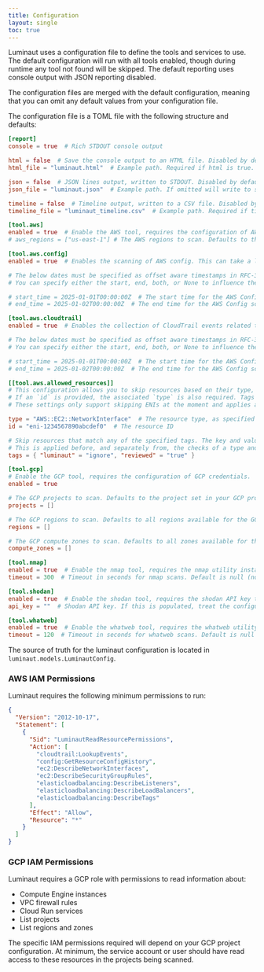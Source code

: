 ```yaml
---
title: Configuration
layout: single
toc: true
---
```


Luminaut uses a configuration file to define the tools and services to use. The default configuration will run with all tools enabled, though during runtime any tool not found will be skipped. The default reporting uses console output with JSON reporting disabled.

The configuration files are merged with the default configuration, meaning that you can omit any default values from your configuration file.

The configuration file is a TOML file with the following structure and defaults:

```toml
[report]
console = true  # Rich STDOUT console output

html = false  # Save the console output to an HTML file. Disabled by default.
html_file = "luminaut.html"  # Example path. Required if html is true. Default is null.

json = false  # JSON lines output, written to STDOUT. Disabled by default.
json_file = "luminaut.json"  # Example path. If omitted will write to stdout. Default is null.

timeline = false  # Timeline output, written to a CSV file. Disabled by default.
timeline_file = "luminaut_timeline.csv"  # Example path. Required if timeline is true. Default is null.

[tool.aws]
enabled = true  # Enable the AWS tool, requires the configuration of AWS credentials.
# aws_regions = ["us-east-1"] # The AWS regions to scan. Defaults to the region set in your AWS profile if none is supplied.

[tool.aws.config]
enabled = true  # Enables the scanning of AWS config. This can take a long time to run, as it scans all resource history. Enabled by default.

# The below dates must be specified as offset aware timestamps in RFC-3339 format, per https://toml.io/en/v1.0.0#offset-date-time.
# You can specify either the start, end, both, or None to influence the time period of the scan as desired.

# start_time = 2025-01-01T00:00:00Z  # The start time for the AWS Config scan. Defaults to no start time
# end_time = 2025-01-02T00:00:00Z  # The end time for the AWS Config scan. Defaults to no end time

[tool.aws.cloudtrail]
enabled = true  # Enables the collection of CloudTrail events related to discovered resources.

# The below dates must be specified as offset aware timestamps in RFC-3339 format, per https://toml.io/en/v1.0.0#offset-date-time
# You can specify either the start, end, both, or None to influence the time period of the scan as desired.

# start_time = 2025-01-01T00:00:00Z  # The start time for the AWS Config scan. Defaults to no start time
# end_time = 2025-01-02T00:00:00Z  # The end time for the AWS Config scan. Defaults to no end time

[[tool.aws.allowed_resources]]
# This configuration allows you to skip resources based on their type, ID, or tags.
# If an `id` is provided, the associated `type` is also required. Tags may be provided independently of the id and resource type.
# These settings only support skipping ENIs at the moment and applies across all scanned regions.

type = "AWS::EC2::NetworkInterface"  # The resource type, as specified by AWS
id = "eni-1234567890abcdef0"  # The resource ID

# Skip resources that match any of the specified tags. The key and value are case-sensitive.
# This is applied before, and separately from, the checks of a type and id. This is also applied across all scanned regions.
tags = { "luminaut" = "ignore", "reviewed" = "true" }

[tool.gcp]
# Enable the GCP tool, requires the configuration of GCP credentials.
enabled = true

# The GCP projects to scan. Defaults to the project set in your GCP profile if none are supplied.
projects = []

# The GCP regions to scan. Defaults to all regions available for the GCP project if none are supplied.
regions = []

# The GCP compute zones to scan. Defaults to all zones available for the GCP project if none are supplied.
compute_zones = []

[tool.nmap]
enabled = true  # Enable the nmap tool, requires the nmap utility installed and on the system path. Enabled by default but will not run if nmap is not found on the path.
timeout = 300  # Timeout in seconds for nmap scans. Default is null (no timeout).

[tool.shodan]
enabled = true  # Enable the shodan tool, requires the shodan API key to be set in the configuration. Enabled by default, but will not run without an API key.
api_key = ""  # Shodan API key. If this is populated, treat the configuration file as a secret.

[tool.whatweb]
enabled = true  # Enable the whatweb tool, requires the whatweb utility installed and on the system path. Enabled by default, but will not run if whatweb is not found on the path.
timeout = 120  # Timeout in seconds for whatweb scans. Default is null (no timeout).
```

The source of truth for the luminaut configuration is located in `luminaut.models.LuminautConfig`.

### AWS IAM Permissions

Luminaut requires the following minimum permissions to run:
```json
{
  "Version": "2012-10-17",
  "Statement": [
    {
      "Sid": "LuminautReadResourcePermissions",
      "Action": [
        "cloudtrail:LookupEvents",
        "config:GetResourceConfigHistory",
        "ec2:DescribeNetworkInterfaces",
        "ec2:DescribeSecurityGroupRules",
        "elasticloadbalancing:DescribeListeners",
        "elasticloadbalancing:DescribeLoadBalancers",
        "elasticloadbalancing:DescribeTags"
      ],
      "Effect": "Allow",
      "Resource": "*"
    }
  ]
}
```

### GCP IAM Permissions

Luminaut requires a GCP role with permissions to read information about:
- Compute Engine instances
- VPC firewall rules  
- Cloud Run services
- List projects
- List regions and zones

The specific IAM permissions required will depend on your GCP project configuration. At minimum, the service account or user should have read access to these resources in the projects being scanned.
